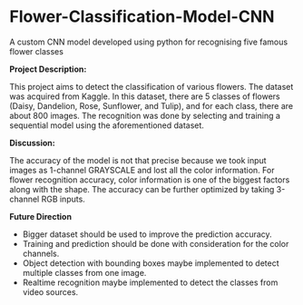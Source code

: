 # Flower-Classification-Model-CNN
A custom CNN model developed using python for recognising five famous flower classes

**Project Description:**

This project aims to detect the classification of various flowers. The dataset was acquired from Kaggle. In this dataset, there are 5 classes of flowers (Daisy, Dandelion, Rose, Sunflower, and Tulip), and for each class, there are about 800 images. The recognition was done by selecting and training a sequential model using the aforementioned dataset.

**Discussion:**

The accuracy of the model is not that precise because we took input images as 1-channel GRAYSCALE and lost all the color information. For flower recognition accuracy, color information is one of the biggest factors along with the shape. The accuracy can be further optimized by taking 3-channel RGB inputs.

**Future Direction**

- Bigger dataset should be used to improve the prediction accuracy.
- Training and prediction should be done with consideration for the color channels.
- Object detection with bounding boxes maybe implemented to detect multiple classes from one image.
- Realtime recognition maybe implemented to detect the classes from video sources.
